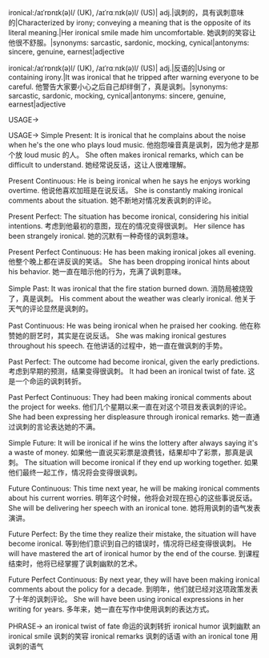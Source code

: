 ironical:/aɪˈrɒnɪk(ə)l/ (UK), /aɪˈrɑːnɪk(ə)l/ (US)| adj.|讽刺的，具有讽刺意味的|Characterized by irony; conveying a meaning that is the opposite of its literal meaning.|Her ironical smile made him uncomfortable. 她讽刺的笑容让他很不舒服。|synonyms: sarcastic, sardonic, mocking, cynical|antonyms: sincere, genuine, earnest|adjective

ironical:/aɪˈrɒnɪk(ə)l/ (UK), /aɪˈrɑːnɪk(ə)l/ (US)| adj.|反语的|Using or containing irony.|It was ironical that he tripped after warning everyone to be careful. 他警告大家要小心之后自己却绊倒了，真是讽刺。|synonyms: sarcastic, sardonic, mocking, cynical|antonyms: sincere, genuine, earnest|adjective


USAGE->

USAGE->
Simple Present:
It is ironical that he complains about the noise when he's the one who plays loud music. 他抱怨噪音真是讽刺，因为他才是那个放 loud music 的人。
She often makes ironical remarks, which can be difficult to understand. 她经常说反话，这让人很难理解。

Present Continuous:
He is being ironical when he says he enjoys working overtime.  他说他喜欢加班是在说反话。
She is constantly making ironical comments about the situation. 她不断地对情况发表讽刺的评论。

Present Perfect:
The situation has become ironical, considering his initial intentions. 考虑到他最初的意图，现在的情况变得很讽刺。
Her silence has been strangely ironical. 她的沉默有一种奇怪的讽刺意味。

Present Perfect Continuous:
He has been making ironical jokes all evening. 他整个晚上都在讲反讽的笑话。
She has been dropping ironical hints about his behavior. 她一直在暗示他的行为，充满了讽刺意味。

Simple Past:
It was ironical that the fire station burned down. 消防局被烧毁了，真是讽刺。
His comment about the weather was clearly ironical. 他关于天气的评论显然是讽刺的。

Past Continuous:
He was being ironical when he praised her cooking. 他在称赞她的厨艺时，其实是在说反话。
She was making ironical gestures throughout his speech. 在他讲话的过程中，她一直在做讽刺的手势。

Past Perfect:
The outcome had become ironical, given the early predictions. 考虑到早期的预测，结果变得很讽刺。
It had been an ironical twist of fate. 这是一个命运的讽刺转折。


Past Perfect Continuous:
They had been making ironical comments about the project for weeks. 他们几个星期以来一直在对这个项目发表讽刺的评论。
She had been expressing her displeasure through ironical remarks. 她一直通过讽刺的言论表达她的不满。


Simple Future:
It will be ironical if he wins the lottery after always saying it's a waste of money. 如果他一直说买彩票是浪费钱，结果却中了彩票，那真是讽刺。
The situation will become ironical if they end up working together. 如果他们最终一起工作，情况将会变得很讽刺。


Future Continuous:
This time next year, he will be making ironical comments about his current worries. 明年这个时候，他将会对现在担心的这些事说反话。
She will be delivering her speech with an ironical tone. 她将用讽刺的语气发表演讲。


Future Perfect:
By the time they realize their mistake, the situation will have become ironical. 等到他们意识到自己的错误时，情况将已经变得很讽刺。
He will have mastered the art of ironical humor by the end of the course. 到课程结束时，他将已经掌握了讽刺幽默的艺术。


Future Perfect Continuous:
By next year, they will have been making ironical comments about the policy for a decade. 到明年，他们就已经对这项政策发表了十年的讽刺评论。
She will have been using ironical expressions in her writing for years. 多年来，她一直在写作中使用讽刺的表达方式。


PHRASE->
an ironical twist of fate  命运的讽刺转折
ironical humor  讽刺幽默
an ironical smile  讽刺的笑容
ironical remarks  讽刺的话语
with an ironical tone  用讽刺的语气
